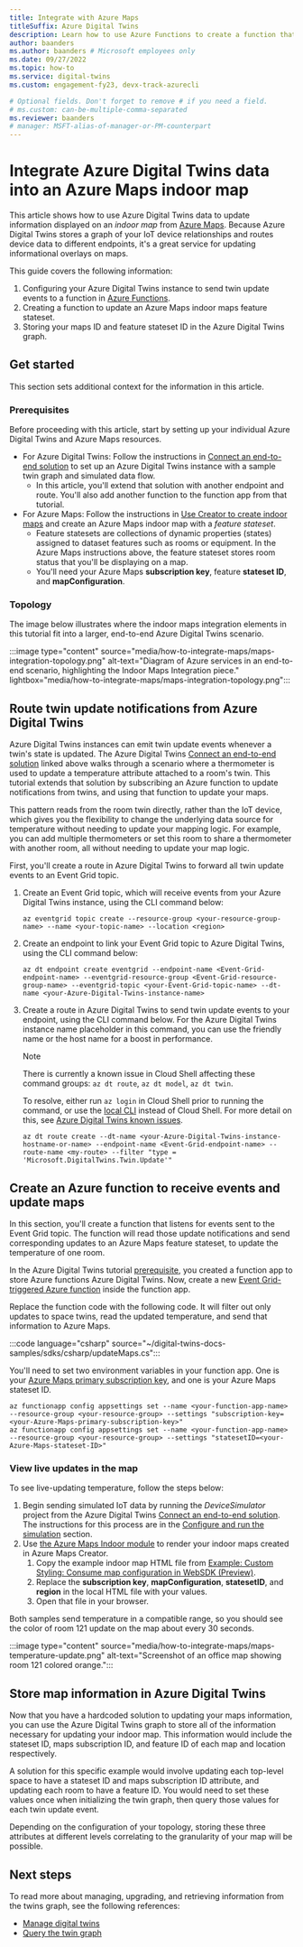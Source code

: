```yaml
---
title: Integrate with Azure Maps
titleSuffix: Azure Digital Twins
description: Learn how to use Azure Functions to create a function that can use the twin graph and Azure Digital Twins notifications to update an Azure Maps indoor map.
author: baanders
ms.author: baanders # Microsoft employees only
ms.date: 09/27/2022
ms.topic: how-to
ms.service: digital-twins
ms.custom: engagement-fy23, devx-track-azurecli

# Optional fields. Don't forget to remove # if you need a field.
# ms.custom: can-be-multiple-comma-separated
ms.reviewer: baanders
# manager: MSFT-alias-of-manager-or-PM-counterpart
---
```


# Integrate Azure Digital Twins data into an Azure Maps indoor map

This article shows how to use Azure Digital Twins data to update information displayed on an *indoor map* from [Azure Maps](../azure-maps/about-azure-maps.md). Because Azure Digital Twins stores a graph of your IoT device relationships and routes device data to different endpoints, it's a great service for updating informational overlays on maps.

This guide covers the following information:

1. Configuring your Azure Digital Twins instance to send twin update events to a function in [Azure Functions](../azure-functions/functions-overview.md).
2. Creating a function to update an Azure Maps indoor maps feature stateset.
3. Storing your maps ID and feature stateset ID in the Azure Digital Twins graph.

## Get started

This section sets additional context for the information in this article. 

### Prerequisites

Before proceeding with this article, start by setting up your individual Azure Digital Twins and Azure Maps resources.

* For Azure Digital Twins: Follow the instructions in [Connect an end-to-end solution](./tutorial-end-to-end.md) to set up an Azure Digital Twins instance with a sample twin graph and simulated data flow.
    * In this article, you'll extend that solution with another endpoint and route. You'll also add another function to the function app from that tutorial.
* For Azure Maps: Follow the instructions in [Use Creator to create indoor maps](../azure-maps/tutorial-creator-indoor-maps.md) and create an Azure Maps indoor map with a *feature stateset*.
    * Feature statesets are collections of dynamic properties (states) assigned to dataset features such as rooms or equipment. In the Azure Maps instructions above, the feature stateset stores room status that you'll be displaying on a map.
    * You'll need your Azure Maps **subscription key**, feature **stateset ID**, and **mapConfiguration**.

### Topology

The image below illustrates where the indoor maps integration elements in this tutorial fit into a larger, end-to-end Azure Digital Twins scenario.

:::image type="content" source="media/how-to-integrate-maps/maps-integration-topology.png" alt-text="Diagram of Azure services in an end-to-end scenario, highlighting the Indoor Maps Integration piece." lightbox="media/how-to-integrate-maps/maps-integration-topology.png":::

## Route twin update notifications from Azure Digital Twins

Azure Digital Twins instances can emit twin update events whenever a twin's state is updated. The Azure Digital Twins [Connect an end-to-end solution](./tutorial-end-to-end.md) linked above walks through a scenario where a thermometer is used to update a temperature attribute attached to a room's twin. This tutorial extends that solution by subscribing an Azure function to update notifications from twins, and using that function to update your maps.

This pattern reads from the room twin directly, rather than the IoT device, which gives you the flexibility to change the underlying data source for temperature without needing to update your mapping logic. For example, you can add multiple thermometers or set this room to share a thermometer with another room, all without needing to update your map logic.

First, you'll create a route in Azure Digital Twins to forward all twin update events to an Event Grid topic.

1. Create an Event Grid topic, which will receive events from your Azure Digital Twins instance, using the CLI command below:
    ```azurecli-interactive
    az eventgrid topic create --resource-group <your-resource-group-name> --name <your-topic-name> --location <region>
    ```

2. Create an endpoint to link your Event Grid topic to Azure Digital Twins, using the CLI command below:
    ```azurecli-interactive
    az dt endpoint create eventgrid --endpoint-name <Event-Grid-endpoint-name> --eventgrid-resource-group <Event-Grid-resource-group-name> --eventgrid-topic <your-Event-Grid-topic-name> --dt-name <your-Azure-Digital-Twins-instance-name>
    ```

3. Create a route in Azure Digital Twins to send twin update events to your endpoint, using the CLI command below. For the Azure Digital Twins instance name placeholder in this command, you can use the friendly name or the host name for a boost in performance.

    >[!NOTE]
    >There is currently a known issue in Cloud Shell affecting these command groups: `az dt route`, `az dt model`, `az dt twin`.
    >
    >To resolve, either run `az login` in Cloud Shell prior to running the command, or use the [local CLI](/cli/azure/install-azure-cli) instead of Cloud Shell. For more detail on this, see [Azure Digital Twins known issues](troubleshoot-known-issues.md#400-client-error-bad-request-in-cloud-shell).

    ```azurecli-interactive
    az dt route create --dt-name <your-Azure-Digital-Twins-instance-hostname-or-name> --endpoint-name <Event-Grid-endpoint-name> --route-name <my-route> --filter "type = 'Microsoft.DigitalTwins.Twin.Update'"
    ```

## Create an Azure function to receive events and update maps

In this section, you'll create a function that listens for events sent to the Event Grid topic. The function will read those update notifications and send corresponding updates to an Azure Maps feature stateset, to update the temperature of one room.

In the Azure Digital Twins tutorial [prerequisite](#prerequisites), you created a function app to store Azure functions Azure Digital Twins. Now, create a new  [Event Grid-triggered Azure function](../azure-functions/functions-bindings-event-grid-trigger.md) inside the function app.

Replace the function code with the following code. It will filter out only updates to space twins, read the updated temperature, and send that information to Azure Maps.

:::code language="csharp" source="~/digital-twins-docs-samples/sdks/csharp/updateMaps.cs":::

You'll need to set two environment variables in your function app. One is your [Azure Maps primary subscription key](../azure-maps/quick-demo-map-app.md#get-the-subscription-key-for-your-account), and one is your Azure Maps stateset ID.

```azurecli-interactive
az functionapp config appsettings set --name <your-function-app-name> --resource-group <your-resource-group> --settings "subscription-key=<your-Azure-Maps-primary-subscription-key>"
az functionapp config appsettings set --name <your-function-app-name> --resource-group <your-resource-group> --settings "statesetID=<your-Azure-Maps-stateset-ID>"
```

### View live updates in the map

To see live-updating temperature, follow the steps below:

1. Begin sending simulated IoT data by running the *DeviceSimulator* project from the Azure Digital Twins [Connect an end-to-end solution](tutorial-end-to-end.md). The instructions for this process are in the [Configure and run the simulation](././tutorial-end-to-end.md#configure-and-run-the-simulation) section.
2. Use [the Azure Maps Indoor module](../azure-maps/how-to-use-indoor-module.md) to render your indoor maps created in Azure Maps Creator.
    1. Copy the example indoor map HTML file from [Example: Custom Styling: Consume map configuration in WebSDK (Preview)](../azure-maps/how-to-use-indoor-module.md#example-custom-styling-consume-map-configuration-in-websdk-preview).
    1. Replace the **subscription key**, **mapConfiguration**, **statesetID**, and **region**  in the local HTML file with your values.
    1. Open that file in your browser.

Both samples send temperature in a compatible range, so you should see the color of room 121 update on the map about every 30 seconds.

:::image type="content" source="media/how-to-integrate-maps/maps-temperature-update.png" alt-text="Screenshot of an office map showing room 121 colored orange.":::

## Store map information in Azure Digital Twins

Now that you have a hardcoded solution to updating your maps information, you can use the Azure Digital Twins graph to store all of the information necessary for updating your indoor map. This information would include the stateset ID, maps subscription ID, and feature ID of each map and location respectively. 

A solution for this specific example would involve updating each top-level space to have a stateset ID and maps subscription ID attribute, and updating each room to have a feature ID. You would need to set these values once when initializing the twin graph, then query those values for each twin update event.

Depending on the configuration of your topology, storing these three attributes at different levels correlating to the granularity of your map will be possible.

## Next steps

To read more about managing, upgrading, and retrieving information from the twins graph, see the following references:

* [Manage digital twins](./how-to-manage-twin.md)
* [Query the twin graph](./how-to-query-graph.md)
